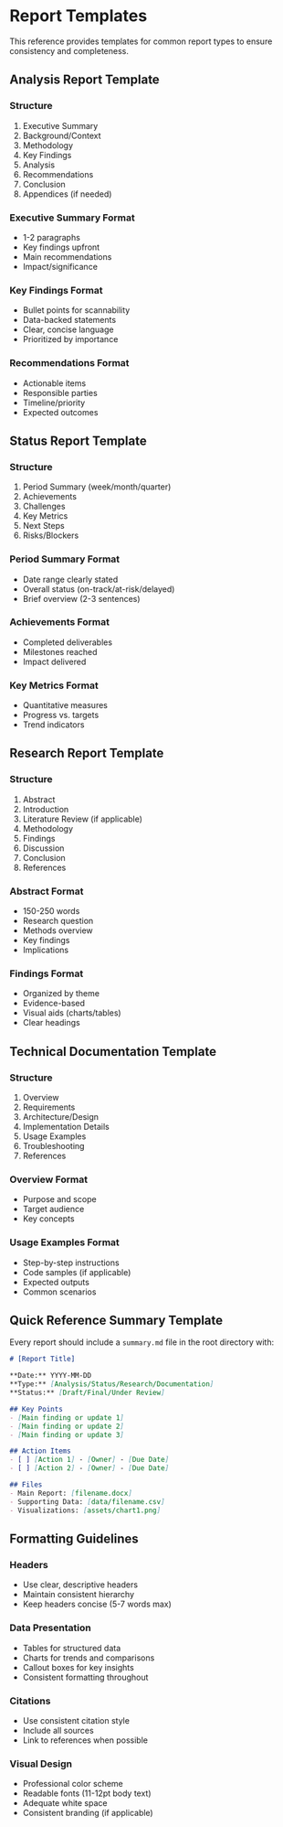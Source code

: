 # Report Templates

This reference provides templates for common report types to ensure consistency and completeness.

## Analysis Report Template

### Structure
1. Executive Summary
2. Background/Context
3. Methodology
4. Key Findings
5. Analysis
6. Recommendations
7. Conclusion
8. Appendices (if needed)

### Executive Summary Format
- 1-2 paragraphs
- Key findings upfront
- Main recommendations
- Impact/significance

### Key Findings Format
- Bullet points for scannability
- Data-backed statements
- Clear, concise language
- Prioritized by importance

### Recommendations Format
- Actionable items
- Responsible parties
- Timeline/priority
- Expected outcomes

## Status Report Template

### Structure
1. Period Summary (week/month/quarter)
2. Achievements
3. Challenges
4. Key Metrics
5. Next Steps
6. Risks/Blockers

### Period Summary Format
- Date range clearly stated
- Overall status (on-track/at-risk/delayed)
- Brief overview (2-3 sentences)

### Achievements Format
- Completed deliverables
- Milestones reached
- Impact delivered

### Key Metrics Format
- Quantitative measures
- Progress vs. targets
- Trend indicators

## Research Report Template

### Structure
1. Abstract
2. Introduction
3. Literature Review (if applicable)
4. Methodology
5. Findings
6. Discussion
7. Conclusion
8. References

### Abstract Format
- 150-250 words
- Research question
- Methods overview
- Key findings
- Implications

### Findings Format
- Organized by theme
- Evidence-based
- Visual aids (charts/tables)
- Clear headings

## Technical Documentation Template

### Structure
1. Overview
2. Requirements
3. Architecture/Design
4. Implementation Details
5. Usage Examples
6. Troubleshooting
7. References

### Overview Format
- Purpose and scope
- Target audience
- Key concepts

### Usage Examples Format
- Step-by-step instructions
- Code samples (if applicable)
- Expected outputs
- Common scenarios

## Quick Reference Summary Template

Every report should include a `summary.md` file in the root directory with:

```markdown
# [Report Title]

**Date:** YYYY-MM-DD
**Type:** [Analysis/Status/Research/Documentation]
**Status:** [Draft/Final/Under Review]

## Key Points
- [Main finding or update 1]
- [Main finding or update 2]
- [Main finding or update 3]

## Action Items
- [ ] [Action 1] - [Owner] - [Due Date]
- [ ] [Action 2] - [Owner] - [Due Date]

## Files
- Main Report: [filename.docx]
- Supporting Data: [data/filename.csv]
- Visualizations: [assets/chart1.png]
```

## Formatting Guidelines

### Headers
- Use clear, descriptive headers
- Maintain consistent hierarchy
- Keep headers concise (5-7 words max)

### Data Presentation
- Tables for structured data
- Charts for trends and comparisons
- Callout boxes for key insights
- Consistent formatting throughout

### Citations
- Use consistent citation style
- Include all sources
- Link to references when possible

### Visual Design
- Professional color scheme
- Readable fonts (11-12pt body text)
- Adequate white space
- Consistent branding (if applicable)
